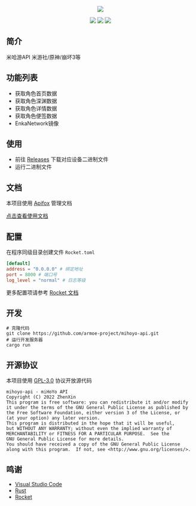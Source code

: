 <div align="center">

![][banner]

![][rust]
![][rocket]
![][license]

</div>

## 简介

米哈游API 米游社/原神/崩坏3等

## 功能列表

* 获取角色首页数据
* 获取角色深渊数据
* 获取角色详情数据
* 获取角色便签数据
* EnkaNetwork镜像


## 使用

* 前往 [Releases](https://github.com/armoe-project/mihoyo-api/releases) 下载对应设备二进制文件
* 运行二进制文件

## 文档

本项目使用 [Apifox](https://www.apifox.cn/) 管理文档

[点击查看使用文档](https://www.apifox.cn/apidoc/shared-e63772a9-debc-4e57-b30d-568bead9c81c)
  
## 配置

在程序同级目录创建文件 `Rocket.toml`

```toml
[default]
address = "0.0.0.0" # 绑定地址
port = 8000 # 端口号
log_level = "normal" # 日志等级
```

更多配置项请参考 [Rocket 文档](https://rocket.rs/v0.5-rc/guide/configuration)

## 开发

```shell
# 克隆代码
git clone https://github.com/armoe-project/mihoyo-api.git
# 运行开发服务器
cargo run
```

## 开源协议

本项目使用 [GPL-3.0](LICENSE) 协议开放源代码

```text
mihoyo-api - miHoYo API
Copyright (C) 2022 ZhenXin
This program is free software: you can redistribute it and/or modify
it under the terms of the GNU General Public License as published by
the Free Software Foundation, either version 3 of the License, or
(at your option) any later version.
This program is distributed in the hope that it will be useful,
but WITHOUT ANY WARRANTY; without even the implied warranty of
MERCHANTABILITY or FITNESS FOR A PARTICULAR PURPOSE.  See the
GNU General Public License for more details.
You should have received a copy of the GNU General Public License
along with this program.  If not, see <http://www.gnu.org/licenses/>.
```

## 鸣谢

* [Visual Studio Code](https://code.visualstudio.com/)
* [Rust](https://www.rust-lang.org/zh-CN/)
* [Rocket](https://rocket.rs/)

[banner]: https://socialify.git.ci/armoe-project/mihoyo-api/image?forks=1&issues=1&language=1&name=1&owner=1&pulls=1&stargazers=1&theme=Light

[rust]: https://img.shields.io/badge/rust-1.64.0--2021-blue?style=for-the-badge

[rocket]: https://img.shields.io/badge/rocket-0.5.0--rc.2-blue?style=for-the-badge

[license]: https://img.shields.io/github/license/RealHeart/ZMusic?style=for-the-badge
